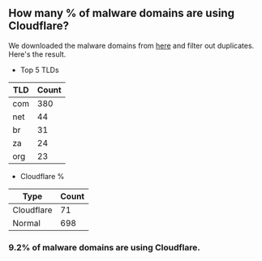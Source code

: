 ## How many % of malware domains are using Cloudflare?


We downloaded the malware domains from [here](https://urlhaus.abuse.ch) and filter out duplicates.
Here's the result.


[//]: # (start replacement)


- Top 5 TLDs

| TLD | Count |
| --- | --- |
| com | 380 |
| net | 44 |
| br | 31 |
| za | 24 |
| org | 23 |


- Cloudflare %

| Type | Count |
| --- | --- |
| Cloudflare | 71 |
| Normal | 698 |


### 9.2% of malware domains are using Cloudflare.
